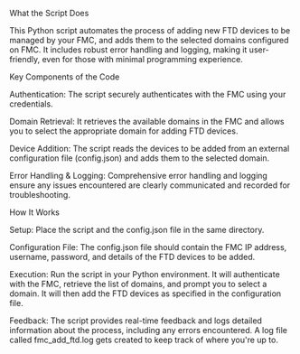 What the Script Does

This Python script automates the process of adding new FTD devices to be managed by your FMC, and adds them to the selected domains configured on FMC. It includes robust error handling and logging, making it user-friendly, even for those with minimal programming experience.

Key Components of the Code

Authentication: The script securely authenticates with the FMC using your credentials.

Domain Retrieval: It retrieves the available domains in the FMC and allows you to select the appropriate domain for adding FTD devices.

Device Addition: The script reads the devices to be added from an external configuration file (config.json) and adds them to the selected domain.

Error Handling & Logging: Comprehensive error handling and logging ensure any issues encountered are clearly communicated and recorded for troubleshooting.

How It Works

Setup: Place the script and the config.json file in the same directory.

Configuration File: The config.json file should contain the FMC IP address, username, password, and details of the FTD devices to be added.

Execution: Run the script in your Python environment. It will authenticate with the FMC, retrieve the list of domains, and prompt you to select a domain. It will then add the FTD devices as specified in the configuration file.

Feedback: The script provides real-time feedback and logs detailed information about the process, including any errors encountered. A log file called fmc_add_ftd.log
 gets created to keep track of where you're up to. 


